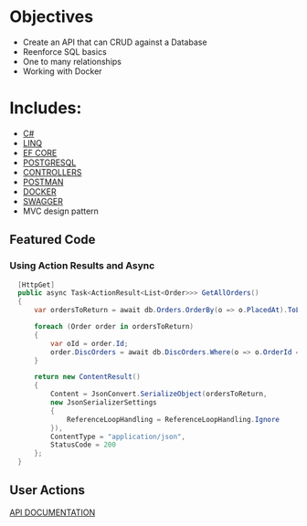 # Objectives

- Create an API that can CRUD against a Database
- Reenforce SQL basics
- One to many relationships
- Working with Docker

# Includes: 

- [C#](https://docs.microsoft.com/en-us/dotnet/csharp/)
- [LINQ](https://docs.microsoft.com/en-us/dotnet/csharp/programming-guide/concepts/linq/)
- [EF CORE](https://docs.microsoft.com/en-us/ef/core/)
- [POSTGRESQL](https://www.postgresql.org/)
- [CONTROLLERS](https://docs.microsoft.com/en-us/dotnet/api/system.web.mvc.controller?view=aspnet-mvc-5.2)
- [POSTMAN](https://www.postman.com/)
- [DOCKER](https://www.docker.com/resources/what-container)
- [SWAGGER](https://swagger.io/solutions/api-documentation/)
- MVC design pattern

## Featured Code

### Using Action Results and Async

```C#
  [HttpGet]
  public async Task<ActionResult<List<Order>>> GetAllOrders()
  {
      var ordersToReturn = await db.Orders.OrderBy(o => o.PlacedAt).ToListAsync();

      foreach (Order order in ordersToReturn)
      {
          var oId = order.Id;
          order.DiscOrders = await db.DiscOrders.Where(o => o.OrderId == oId).ToListAsync();
      }

      return new ContentResult()
      {
          Content = JsonConvert.SerializeObject(ordersToReturn,
          new JsonSerializerSettings
          {
              ReferenceLoopHandling = ReferenceLoopHandling.Ignore
          }),
          ContentType = "application/json",
          StatusCode = 200
      };
  }
 ```
 
## User Actions

[API DOCUMENTATION](https://sdg-disc-inventory-api.herokuapp.com/index.html)
